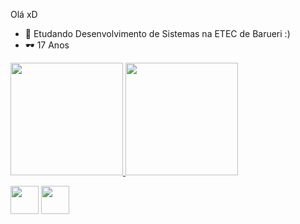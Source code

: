 Olá xD
- 🌱 Etudando Desenvolvimento de Sistemas na ETEC de Barueri :)
- 🕶  17 Anos 

 <div>
  <a href="https://github.com/gustavofontanavieira">
  <img height="180em" src="https://github-readme-stats.vercel.app/api?username=gustavofontanavieira&show_icons=true&theme=dark&include_all_commits=true&count_private=true"/>
  <img height="180em" src="https://github-readme-stats.vercel.app/api/top-langs/?username=gustavofontanavieira&layout=compact&langs_count=7&theme=dark"/>
</div>
  
  <a href="https://www.facebook.com/gustavo.fontanavieira" target="_blank"><img src="https://cdn.icon-icons.com/icons2/1109/PNG/512/1486053608-facebook_79182.png" target="_blank" width="45px"></a>
  <a href="https://www.instagram.com/guhh_fv/" target="_blank"><img src="https://cdn.icon-icons.com/icons2/1582/PNG/512/instagram_108043.png" target="_blank" width="45px"></a>

